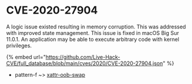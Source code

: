 # CVE-2020-27904

A logic issue existed resulting in memory corruption. This was addressed with improved state management. This issue is fixed in macOS Big Sur 11.0.1. An application may be able to execute arbitrary code with kernel privileges.

{% embed url="https://github.com/Live-Hack-CVE/full_database/blob/main/cves/2020/CVE-2020-27904.json" %}


* pattern-f ~> [xattr-oob-swap](https://zeste.alice-snow.ru/2020/database/cve-2020-27904/xattr-oob-swap-pattern-f)